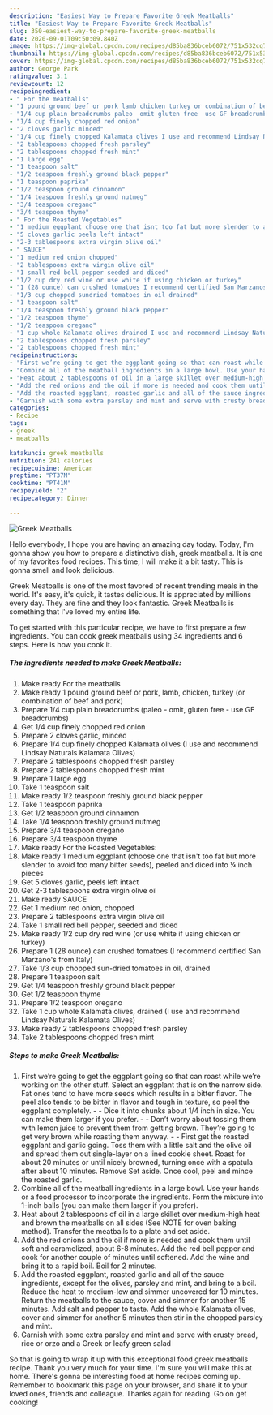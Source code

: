 ```yaml
---
description: "Easiest Way to Prepare Favorite Greek Meatballs"
title: "Easiest Way to Prepare Favorite Greek Meatballs"
slug: 350-easiest-way-to-prepare-favorite-greek-meatballs
date: 2020-09-01T09:50:09.840Z
image: https://img-global.cpcdn.com/recipes/d85ba836bceb6072/751x532cq70/greek-meatballs-recipe-main-photo.jpg
thumbnail: https://img-global.cpcdn.com/recipes/d85ba836bceb6072/751x532cq70/greek-meatballs-recipe-main-photo.jpg
cover: https://img-global.cpcdn.com/recipes/d85ba836bceb6072/751x532cq70/greek-meatballs-recipe-main-photo.jpg
author: George Park
ratingvalue: 3.1
reviewcount: 12
recipeingredient:
- " For the meatballs"
- "1 pound ground beef or pork lamb chicken turkey or combination of beef and pork"
- "1/4 cup plain breadcrumbs paleo  omit gluten free  use GF breadcrumbs"
- "1/4 cup finely chopped red onion"
- "2 cloves garlic minced"
- "1/4 cup finely chopped Kalamata olives I use and recommend Lindsay Naturals Kalamata Olives"
- "2 tablespoons chopped fresh parsley"
- "2 tablespoons chopped fresh mint"
- "1 large egg"
- "1 teaspoon salt"
- "1/2 teaspoon freshly ground black pepper"
- "1 teaspoon paprika"
- "1/2 teaspoon ground cinnamon"
- "1/4 teaspoon freshly ground nutmeg"
- "3/4 teaspoon oregano"
- "3/4 teaspoon thyme"
- " For the Roasted Vegetables"
- "1 medium eggplant choose one that isnt too fat but more slender to avoid too many bitter seeds peeled and diced into  inch pieces"
- "5 cloves garlic peels left intact"
- "2-3 tablespoons extra virgin olive oil"
- " SAUCE"
- "1 medium red onion chopped"
- "2 tablespoons extra virgin olive oil"
- "1 small red bell pepper seeded and diced"
- "1/2 cup dry red wine or use white if using chicken or turkey"
- "1 (28 ounce) can crushed tomatoes I recommend certified San Marzanos from Italy"
- "1/3 cup chopped sundried tomatoes in oil drained"
- "1 teaspoon salt"
- "1/4 teaspoon freshly ground black pepper"
- "1/2 teaspoon thyme"
- "1/2 teaspoon oregano"
- "1 cup whole Kalamata olives drained I use and recommend Lindsay Naturals Kalamata Olives"
- "2 tablespoons chopped fresh parsley"
- "2 tablespoons chopped fresh mint"
recipeinstructions:
- "First we’re going to get the eggplant going so that can roast while we’re working on the other stuff.  Select an eggplant that is on the narrow side.  Fat ones tend to have more seeds which results in a bitter flavor.  The peel also tends to be bitter in flavor and tough in texture, so peel the eggplant completely.   Dice it into chunks about 1/4 inch in size.  You can make them larger if you prefer.  Don’t worry about tossing them with lemon juice to prevent them from getting brown.  They’re going to get very brown while roasting them anyway.  First get the roasted eggplant and garlic going. Toss them with a little salt and the olive oil and spread them out single-layer on a lined cookie sheet. Roast for about 20 minutes or until nicely browned, turning once with a spatula after about 10 minutes. Remove Set aside. Once cool, peel and mince the roasted garlic."
- "Combine all of the meatball ingredients in a large bowl. Use your hands or a food processor to incorporate the ingredients. Form the mixture into 1-inch balls (you can make them larger if you prefer)."
- "Heat about 2 tablespoons of oil in a large skillet over medium-high heat and brown the meatballs on all sides (See NOTE for oven baking method). Transfer the meatballs to a plate and set aside."
- "Add the red onions and the oil if more is needed and cook them until soft and caramelized, about 6-8 minutes. Add the red bell pepper and cook for another couple of minutes until softened. Add the wine and bring it to a rapid boil. Boil for 2 minutes."
- "Add the roasted eggplant, roasted garlic and all of the sauce ingredients, except for the olives, parsley and mint, and bring to a boil. Reduce the heat to medium-low and simmer uncovered for 10 minutes. Return the meatballs to the sauce, cover and simmer for another 15 minutes. Add salt and pepper to taste. Add the whole Kalamata olives, cover and simmer for another 5 minutes then stir in the chopped parsley and mint."
- "Garnish with some extra parsley and mint and serve with crusty bread, rice or orzo and a Greek or leafy green salad"
categories:
- Recipe
tags:
- greek
- meatballs

katakunci: greek meatballs 
nutrition: 241 calories
recipecuisine: American
preptime: "PT37M"
cooktime: "PT41M"
recipeyield: "2"
recipecategory: Dinner

---
```



![Greek Meatballs](https://img-global.cpcdn.com/recipes/d85ba836bceb6072/751x532cq70/greek-meatballs-recipe-main-photo.jpg)

Hello everybody, I hope you are having an amazing day today. Today, I'm gonna show you how to prepare a distinctive dish, greek meatballs. It is one of my favorites food recipes. This time, I will make it a bit tasty. This is gonna smell and look delicious.



Greek Meatballs is one of the most favored of recent trending meals in the world. It's easy, it's quick, it tastes delicious. It is appreciated by millions every day. They are fine and they look fantastic. Greek Meatballs is something that I've loved my entire life.


To get started with this particular recipe, we have to first prepare a few ingredients. You can cook greek meatballs using 34 ingredients and 6 steps. Here is how you cook it.

##### The ingredients needed to make Greek Meatballs:

1. Make ready  For the meatballs
1. Make ready 1 pound ground beef or pork, lamb, chicken, turkey (or combination of beef and pork)
1. Prepare 1/4 cup plain breadcrumbs (paleo - omit, gluten free - use GF breadcrumbs)
1. Get 1/4 cup finely chopped red onion
1. Prepare 2 cloves garlic, minced
1. Prepare 1/4 cup finely chopped Kalamata olives (I use and recommend Lindsay Naturals Kalamata Olives)
1. Prepare 2 tablespoons chopped fresh parsley
1. Prepare 2 tablespoons chopped fresh mint
1. Prepare 1 large egg
1. Take 1 teaspoon salt
1. Make ready 1/2 teaspoon freshly ground black pepper
1. Take 1 teaspoon paprika
1. Get 1/2 teaspoon ground cinnamon
1. Take 1/4 teaspoon freshly ground nutmeg
1. Prepare 3/4 teaspoon oregano
1. Prepare 3/4 teaspoon thyme
1. Make ready  For the Roasted Vegetables:
1. Make ready 1 medium eggplant (choose one that isn&#39;t too fat but more slender to avoid too many bitter seeds), peeled and diced into ¼ inch pieces
1. Get 5 cloves garlic, peels left intact
1. Get 2-3 tablespoons extra virgin olive oil
1. Make ready  SAUCE
1. Get 1 medium red onion, chopped
1. Prepare 2 tablespoons extra virgin olive oil
1. Take 1 small red bell pepper, seeded and diced
1. Make ready 1/2 cup dry red wine (or use white if using chicken or turkey)
1. Prepare 1 (28 ounce) can crushed tomatoes (I recommend certified San Marzano&#39;s from Italy)
1. Take 1/3 cup chopped sun-dried tomatoes in oil, drained
1. Prepare 1 teaspoon salt
1. Get 1/4 teaspoon freshly ground black pepper
1. Get 1/2 teaspoon thyme
1. Prepare 1/2 teaspoon oregano
1. Take 1 cup whole Kalamata olives, drained (I use and recommend Lindsay Naturals Kalamata Olives)
1. Make ready 2 tablespoons chopped fresh parsley
1. Take 2 tablespoons chopped fresh mint




##### Steps to make Greek Meatballs:

1. First we’re going to get the eggplant going so that can roast while we’re working on the other stuff.  Select an eggplant that is on the narrow side.  Fat ones tend to have more seeds which results in a bitter flavor.  The peel also tends to be bitter in flavor and tough in texture, so peel the eggplant completely. -  -  Dice it into chunks about 1/4 inch in size.  You can make them larger if you prefer. -  - Don’t worry about tossing them with lemon juice to prevent them from getting brown.  They’re going to get very brown while roasting them anyway. -  - First get the roasted eggplant and garlic going. Toss them with a little salt and the olive oil and spread them out single-layer on a lined cookie sheet. Roast for about 20 minutes or until nicely browned, turning once with a spatula after about 10 minutes. Remove Set aside. Once cool, peel and mince the roasted garlic.
1. Combine all of the meatball ingredients in a large bowl. Use your hands or a food processor to incorporate the ingredients. Form the mixture into 1-inch balls (you can make them larger if you prefer).
1. Heat about 2 tablespoons of oil in a large skillet over medium-high heat and brown the meatballs on all sides (See NOTE for oven baking method). Transfer the meatballs to a plate and set aside.
1. Add the red onions and the oil if more is needed and cook them until soft and caramelized, about 6-8 minutes. Add the red bell pepper and cook for another couple of minutes until softened. Add the wine and bring it to a rapid boil. Boil for 2 minutes.
1. Add the roasted eggplant, roasted garlic and all of the sauce ingredients, except for the olives, parsley and mint, and bring to a boil. Reduce the heat to medium-low and simmer uncovered for 10 minutes. Return the meatballs to the sauce, cover and simmer for another 15 minutes. Add salt and pepper to taste. Add the whole Kalamata olives, cover and simmer for another 5 minutes then stir in the chopped parsley and mint.
1. Garnish with some extra parsley and mint and serve with crusty bread, rice or orzo and a Greek or leafy green salad




So that is going to wrap it up with this exceptional food greek meatballs recipe. Thank you very much for your time. I'm sure you will make this at home. There's gonna be interesting food at home recipes coming up. Remember to bookmark this page on your browser, and share it to your loved ones, friends and colleague. Thanks again for reading. Go on get cooking!

